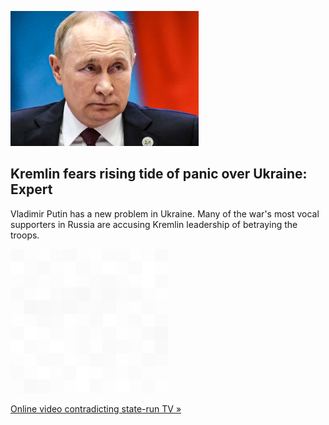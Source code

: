 
![Kremlin fears rising tide of panic over Ukraine: Expert](./20220919115727.png)
## Kremlin fears rising tide of panic over Ukraine: Expert

Vladimir Putin has a new problem in Ukraine. Many of the war's most vocal supporters in Russia are accusing Kremlin leadership of betraying the troops.

![pic](../square_bg.png)

[Online video contradicting state-run TV »](https://www.yahoo.com/news/russian-retreat-ukraine-leaves-putin-120850734.html)
